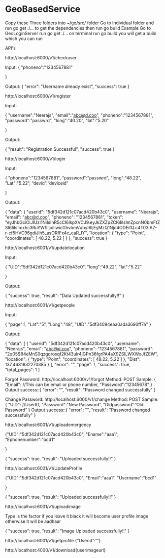 # GeoBasedService
Copy these Three folders into ~/go/src/ folder
Go to Individual folder and run go get ./...  to get the dependencies then run go build
Example
  Go to GeoLoginServer
  run go get ./... on terminal
  run go build
  you will  get a build which you can run
  
API's

http://localhost:6000/v1/checkuser

Input:
{
    "phoneno":"1234567881"


}

Output:
{
    "error": "Username already exist",
    "success": true
}




http://localhost:6000/v1/register

Input:

{
    "username":"Neerajs",
    "email":"abc@d.coo",
    "phoneno":"1234567881",
    "password":"passwrd",
    "long":"40.20",
    "lat":"5.20"
    
}

Output:

{
    "result": "Registration Successful",
    "success": true
}



http://localhost:6000/v1/login

Input:

{
    "phoneno":"1234567881",
    "password":"passwrd",
    "long":"48.22",
    "Lat":"5.22",
    “devid”:”deviceid”

    
}

Output:


{
    "data": {
        "userid": "5df342d121c07acd420b43c0",
        "username": "Neerajs",
        "email": "abc@d.coo",
        "phoneno": "1234567881",
        "token": "eyJhbGciOiJIUzI1NiIsInR5cCI6IkpXVCJ9.eyJkZXZpZCI6IiIsImZpcnN0bmFtZSI6IiIsImxhc3RuYW1lIjoiIiwicGhvbmVubyI6IjEyMzQ1Njc4ODEifQ.c4T03lA7-r-cf5HVC96gdiJih5_asORfFx4c_eaR_IY",
        "location": {
            "type": "Point",
            "coordinates": [
                48.22,
                5.22
            ]
        }
    },
    "success": true
}



http://localhost:6001/v1/updatelocation

Input:

{
    "UID":"5df342d121c07acd420b43c0",
    "long":"49.22",
    "lat":"5.22"
    
}

Output:

{
    "success": true,
    "result": "Data Updated successfully!!"
}



http://localhost:6001/v1/getpeople

Input:

{
"page":1,
"Lat":"5",
"Long":"48",
"UID":"5df34094eaa0ada3690ff7a"
}

Output:

{
    "data": [
        {
            "userid": "5df342d121c07acd420b43c0",
            "username": "Neerajs",
            "email": "abc@d.coo",
            "phoneno": "1234567881",
            "password": "$2a$05$84eMnS0qzgqrosqf2Kt43ulr4jGPn36fgrPA4aX9ZSILWXWoJfZEW",
            "location": {
                "type": "Point",
                "coordinates": [
                    49.22,
                    5.22
                ]
            },
            "Dist": 137.4681832270385
        }
    ],
    "error": "",
    "page": 1,
    "success": true,
    "total_pages": 1
}









Forgot Password:
http://localhost:6000/v1/forgot
Method:  POST
Sample:   {
    "Email":                            //This can be email or phone number,
    "Password":"12345678"
}
Output success::{
    "error": "",
    "result": "Password changed successfully"
}

Change Password:
http://localhost:6000/v1/change
Method:  POST
Sample:   {
    "UID":                            //UserID,
    "Password":"New Password",
    “Oldpassword”:”Old Password”
}
Output success::{
    "error": "",
    "result": "Password changed successfully"
}





http://localhost:6001/v1/uploademergency

{"UID":"5df342d121c07acd420b43c0",
"Ename":"aaa1",
"Ephonenumber":"bcd1"

}

{
    "success": true,
    "result": "Uploaded successfully!!"
}


http://localhost:6001/v1/UpdateProfile

{"UID":"5df342d121c07acd420b43c0",
"Email":"aaa1",
"Username":"bcd1"

}

{
    "success": true,
    "result": "Uploaded successfully!!"
}


http://localhost:6001/v1/uploadimage

Type is the factor if you leave it black it will become user profile image otherwise it will be aadhaar 

{
    "success": true,
    "result": "Image Uploaded successfully!!"
}



http://localhost:6001/v1/getprofile
{“Userid”:””}

http://localhost:4000/v1/download{userimageurl}



